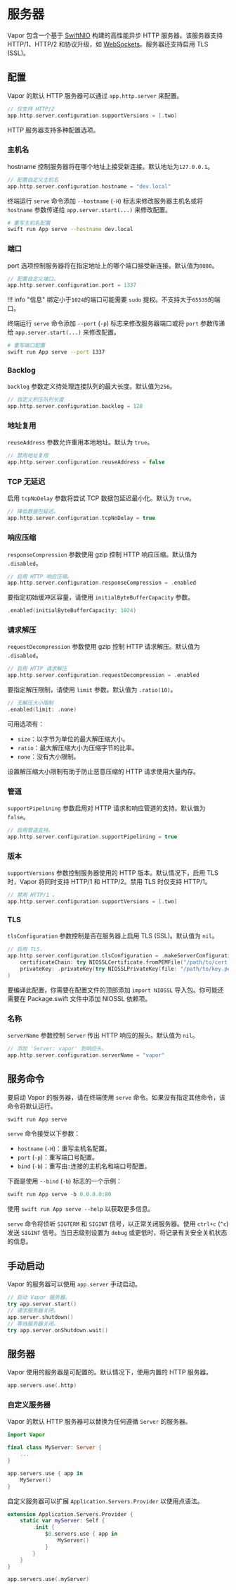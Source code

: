 # 服务器

Vapor 包含一个基于 [SwiftNIO](https://github.com/apple/swift-nio) 构建的高性能异步 HTTP 服务器。该服务器支持 HTTP/1、HTTP/2 和协议升级，如 [WebSockets](websockets.zh.md)。服务器还支持启用 TLS (SSL)。

## 配置

Vapor 的默认 HTTP 服务器可以通过 `app.http.server` 来配置。

```swift
// 仅支持 HTTP/2
app.http.server.configuration.supportVersions = [.two]
```

HTTP 服务器支持多种配置选项。

### 主机名

hostname 控制服务器将在哪个地址上接受新连接。默认地址为`127.0.0.1`。

```swift
// 配置自定义主机名
app.http.server.configuration.hostname = "dev.local"
```

终端运行 `serve` 命令添加 `--hostname` (`-H`) 标志来修改服务器主机名或将 `hostname` 参数传递给 `app.server.start(...)` 来修改配置。

```sh
# 重写主机名配置
swift run App serve --hostname dev.local
```

### 端口

port 选项控制服务器将在指定地址上的哪个端口接受新连接。默认值为`8080`。

```swift
// 配置自定义端口。
app.http.server.configuration.port = 1337
```

!!! info "信息"
    绑定小于`1024`的端口可能需要 `sudo` 提权。不支持大于`65535`的端口。

终端运行 `serve` 命令添加 `--port` (`-p`) 标志来修改服务器端口或将 `port` 参数传递给 `app.server.start(...)` 来修改配置。

```sh
# 重写端口配置
swift run App serve --port 1337
```

### Backlog

`backlog` 参数定义待处理连接队列的最大长度。默认值为`256`。

```swift
// 自定义积压队列长度
app.http.server.configuration.backlog = 128
```

### 地址复用

`reuseAddress` 参数允许重用本地地址。默认为 `true`。

```swift
// 禁用地址复用
app.http.server.configuration.reuseAddress = false
```

### TCP 无延迟

启用 `tcpNoDelay` 参数将尝试 TCP 数据包延迟最小化。默认为 `true`。

```swift
// 降低数据包延迟。
app.http.server.configuration.tcpNoDelay = true
```

### 响应压缩

`responseCompression` 参数使用 gzip 控制 HTTP 响应压缩。默认值为 `.disabled`。

```swift
// 启用 HTTP 响应压缩。
app.http.server.configuration.responseCompression = .enabled
```

要指定初始缓冲区容量，请使用 `initialByteBufferCapacity` 参数。

```swift
.enabled(initialByteBufferCapacity: 1024)
```

### 请求解压

`requestDecompression` 参数使用 gzip 控制 HTTP 请求解压。默认值为 `.disabled`。

```swift
// 启用 HTTP 请求解压
app.http.server.configuration.requestDecompression = .enabled
```

要指定解压限制，请使用 `limit` 参数。默认值为 `.ratio(10)`。

```swift
// 无解压大小限制
.enabled(limit: .none)
```

可用选项有：

- `size`：以字节为单位的最大解压缩大小。
- `ratio`：最大解压缩大小为压缩字节的比率。
- `none`：没有大小限制。

设置解压缩大小限制有助于防止恶意压缩的 HTTP 请求使用大量内存。

### 管道

`supportPipelining` 参数启用对 HTTP 请求和响应管道的支持。默认值为 `false`。

```swift
// 启用管道支持。
app.http.server.configuration.supportPipelining = true
```

### 版本

`supportVersions` 参数控制服务器使用的 HTTP 版本。默认情况下，启用 TLS 时，Vapor 将同时支持 HTTP/1 和 HTTP/2。禁用 TLS 时仅支持 HTTP/1。

```swift
// 禁用 HTTP/1 。
app.http.server.configuration.supportVersions = [.two]
```

### TLS

`tlsConfiguration` 参数控制是否在服务器上启用 TLS (SSL)。默认值为 `nil`。

```swift
// 启用 TLS.
app.http.server.configuration.tlsConfiguration = .makeServerConfiguration(
    certificateChain: try NIOSSLCertificate.fromPEMFile("/path/to/cert.pem").map { .certificate($0) },
    privateKey: .privateKey(try NIOSSLPrivateKey(file: "/path/to/key.pem", format: .pem))
)
```

要编译此配置，你需要在配置文件的顶部添加 `import NIOSSL` 导入包。你可能还需要在 Package.swift 文件中添加 NIOSSL 依赖项。

### 名称

`serverName` 参数控制 `Server` 传出 HTTP 响应的报头。默认值为 `nil`。

```swift
// 添加 'Server: vapor' 到响应头。
app.http.server.configuration.serverName = "vapor"
```

## 服务命令

要启动 Vapor 的服务器，请在终端使用 `serve` 命令。如果没有指定其他命令，该命令将默认运行。

```swift
swift run App serve
```

`serve` 命令接受以下参数：

- `hostname` (`-H`)：重写主机名配置。
- `port` (`-p`)：重写端口号配置。
- `bind` (`-b`)：重写由`:`连接的主机名和端口号配置。

下面是使用 `--bind` (`-b`) 标志的一个示例：

```swift
swift run App serve -b 0.0.0.0:80
```

使用 `swift run App serve --help` 以获取更多信息。

`serve` 命令将侦听 `SIGTERM` 和 `SIGINT` 信号，以正常关闭服务器。使用 `ctrl+c` (`^c`) 发送 `SIGINT` 信号。当日志级别设置为 `debug` 或更低时，将记录有关安全关机状态的信息。

## 手动启动

Vapor 的服务器可以使用 `app.server` 手动启动。

```swift
// 启动 Vapor 服务器。
try app.server.start()
// 请求服务器关闭。
app.server.shutdown()
// 等待服务器关闭。
try app.server.onShutdown.wait()
```

## 服务器

Vapor 使用的服务器是可配置的。默认情况下，使用内置的 HTTP 服务器。

```swift
app.servers.use(.http)
```

### 自定义服务器

Vapor 的默认 HTTP 服务器可以替换为任何遵循 `Server` 的服务器。

```swift
import Vapor

final class MyServer: Server {
	...
}

app.servers.use { app in
	MyServer()
}
```

自定义服务器可以扩展 `Application.Servers.Provider` 以使用点语法。

```swift
extension Application.Servers.Provider {
    static var myServer: Self {
        .init {
            $0.servers.use { app in
            	MyServer()
            }
        }
    }
}

app.servers.use(.myServer)
```

